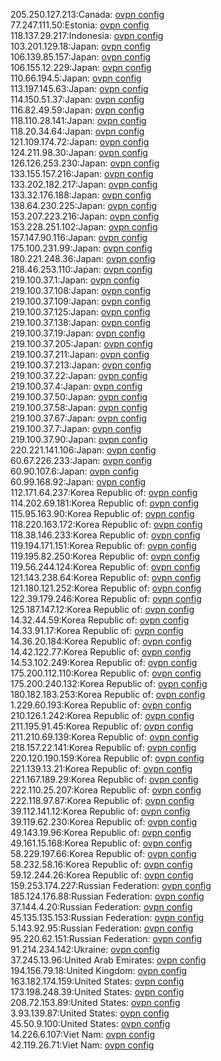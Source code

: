 205.250.127.213:Canada: [ovpn config](vpn/205_250_127_213.ovpn)  
77.247.111.50:Estonia: [ovpn config](vpn/77_247_111_50.ovpn)  
118.137.29.217:Indonesia: [ovpn config](vpn/118_137_29_217.ovpn)  
103.201.129.18:Japan: [ovpn config](vpn/103_201_129_18.ovpn)  
106.139.85.157:Japan: [ovpn config](vpn/106_139_85_157.ovpn)  
106.155.12.229:Japan: [ovpn config](vpn/106_155_12_229.ovpn)  
110.66.194.5:Japan: [ovpn config](vpn/110_66_194_5.ovpn)  
113.197.145.63:Japan: [ovpn config](vpn/113_197_145_63.ovpn)  
114.150.51.37:Japan: [ovpn config](vpn/114_150_51_37.ovpn)  
116.82.49.59:Japan: [ovpn config](vpn/116_82_49_59.ovpn)  
118.110.28.141:Japan: [ovpn config](vpn/118_110_28_141.ovpn)  
118.20.34.64:Japan: [ovpn config](vpn/118_20_34_64.ovpn)  
121.109.174.72:Japan: [ovpn config](vpn/121_109_174_72.ovpn)  
124.211.98.30:Japan: [ovpn config](vpn/124_211_98_30.ovpn)  
126.126.253.230:Japan: [ovpn config](vpn/126_126_253_230.ovpn)  
133.155.157.216:Japan: [ovpn config](vpn/133_155_157_216.ovpn)  
133.202.182.217:Japan: [ovpn config](vpn/133_202_182_217.ovpn)  
133.32.176.188:Japan: [ovpn config](vpn/133_32_176_188.ovpn)  
138.64.230.225:Japan: [ovpn config](vpn/138_64_230_225.ovpn)  
153.207.223.216:Japan: [ovpn config](vpn/153_207_223_216.ovpn)  
153.228.251.102:Japan: [ovpn config](vpn/153_228_251_102.ovpn)  
157.147.90.116:Japan: [ovpn config](vpn/157_147_90_116.ovpn)  
175.100.231.99:Japan: [ovpn config](vpn/175_100_231_99.ovpn)  
180.221.248.36:Japan: [ovpn config](vpn/180_221_248_36.ovpn)  
218.46.253.110:Japan: [ovpn config](vpn/218_46_253_110.ovpn)  
219.100.37.1:Japan: [ovpn config](vpn/219_100_37_1.ovpn)  
219.100.37.108:Japan: [ovpn config](vpn/219_100_37_108.ovpn)  
219.100.37.109:Japan: [ovpn config](vpn/219_100_37_109.ovpn)  
219.100.37.125:Japan: [ovpn config](vpn/219_100_37_125.ovpn)  
219.100.37.138:Japan: [ovpn config](vpn/219_100_37_138.ovpn)  
219.100.37.19:Japan: [ovpn config](vpn/219_100_37_19.ovpn)  
219.100.37.205:Japan: [ovpn config](vpn/219_100_37_205.ovpn)  
219.100.37.211:Japan: [ovpn config](vpn/219_100_37_211.ovpn)  
219.100.37.213:Japan: [ovpn config](vpn/219_100_37_213.ovpn)  
219.100.37.22:Japan: [ovpn config](vpn/219_100_37_22.ovpn)  
219.100.37.4:Japan: [ovpn config](vpn/219_100_37_4.ovpn)  
219.100.37.50:Japan: [ovpn config](vpn/219_100_37_50.ovpn)  
219.100.37.58:Japan: [ovpn config](vpn/219_100_37_58.ovpn)  
219.100.37.67:Japan: [ovpn config](vpn/219_100_37_67.ovpn)  
219.100.37.7:Japan: [ovpn config](vpn/219_100_37_7.ovpn)  
219.100.37.90:Japan: [ovpn config](vpn/219_100_37_90.ovpn)  
220.221.141.106:Japan: [ovpn config](vpn/220_221_141_106.ovpn)  
60.67.226.233:Japan: [ovpn config](vpn/60_67_226_233.ovpn)  
60.90.107.6:Japan: [ovpn config](vpn/60_90_107_6.ovpn)  
60.99.168.92:Japan: [ovpn config](vpn/60_99_168_92.ovpn)  
112.171.64.237:Korea Republic of: [ovpn config](vpn/112_171_64_237.ovpn)  
114.202.69.181:Korea Republic of: [ovpn config](vpn/114_202_69_181.ovpn)  
115.95.163.90:Korea Republic of: [ovpn config](vpn/115_95_163_90.ovpn)  
118.220.163.172:Korea Republic of: [ovpn config](vpn/118_220_163_172.ovpn)  
118.38.146.233:Korea Republic of: [ovpn config](vpn/118_38_146_233.ovpn)  
119.194.171.151:Korea Republic of: [ovpn config](vpn/119_194_171_151.ovpn)  
119.195.82.250:Korea Republic of: [ovpn config](vpn/119_195_82_250.ovpn)  
119.56.244.124:Korea Republic of: [ovpn config](vpn/119_56_244_124.ovpn)  
121.143.238.64:Korea Republic of: [ovpn config](vpn/121_143_238_64.ovpn)  
121.180.121.252:Korea Republic of: [ovpn config](vpn/121_180_121_252.ovpn)  
122.39.179.246:Korea Republic of: [ovpn config](vpn/122_39_179_246.ovpn)  
125.187.147.12:Korea Republic of: [ovpn config](vpn/125_187_147_12.ovpn)  
14.32.44.59:Korea Republic of: [ovpn config](vpn/14_32_44_59.ovpn)  
14.33.91.17:Korea Republic of: [ovpn config](vpn/14_33_91_17.ovpn)  
14.36.20.184:Korea Republic of: [ovpn config](vpn/14_36_20_184.ovpn)  
14.42.122.77:Korea Republic of: [ovpn config](vpn/14_42_122_77.ovpn)  
14.53.102.249:Korea Republic of: [ovpn config](vpn/14_53_102_249.ovpn)  
175.200.112.110:Korea Republic of: [ovpn config](vpn/175_200_112_110.ovpn)  
175.200.240.132:Korea Republic of: [ovpn config](vpn/175_200_240_132.ovpn)  
180.182.183.253:Korea Republic of: [ovpn config](vpn/180_182_183_253.ovpn)  
1.229.60.193:Korea Republic of: [ovpn config](vpn/1_229_60_193.ovpn)  
210.126.1.242:Korea Republic of: [ovpn config](vpn/210_126_1_242.ovpn)  
211.195.91.45:Korea Republic of: [ovpn config](vpn/211_195_91_45.ovpn)  
211.210.69.139:Korea Republic of: [ovpn config](vpn/211_210_69_139.ovpn)  
218.157.22.141:Korea Republic of: [ovpn config](vpn/218_157_22_141.ovpn)  
220.120.190.159:Korea Republic of: [ovpn config](vpn/220_120_190_159.ovpn)  
221.139.13.21:Korea Republic of: [ovpn config](vpn/221_139_13_21.ovpn)  
221.167.189.29:Korea Republic of: [ovpn config](vpn/221_167_189_29.ovpn)  
222.110.25.207:Korea Republic of: [ovpn config](vpn/222_110_25_207.ovpn)  
222.118.97.87:Korea Republic of: [ovpn config](vpn/222_118_97_87.ovpn)  
39.112.141.12:Korea Republic of: [ovpn config](vpn/39_112_141_12.ovpn)  
39.119.62.230:Korea Republic of: [ovpn config](vpn/39_119_62_230.ovpn)  
49.143.19.96:Korea Republic of: [ovpn config](vpn/49_143_19_96.ovpn)  
49.161.15.168:Korea Republic of: [ovpn config](vpn/49_161_15_168.ovpn)  
58.229.197.66:Korea Republic of: [ovpn config](vpn/58_229_197_66.ovpn)  
58.232.58.16:Korea Republic of: [ovpn config](vpn/58_232_58_16.ovpn)  
59.12.244.26:Korea Republic of: [ovpn config](vpn/59_12_244_26.ovpn)  
159.253.174.227:Russian Federation: [ovpn config](vpn/159_253_174_227.ovpn)  
185.124.176.88:Russian Federation: [ovpn config](vpn/185_124_176_88.ovpn)  
37.144.4.20:Russian Federation: [ovpn config](vpn/37_144_4_20.ovpn)  
45.135.135.153:Russian Federation: [ovpn config](vpn/45_135_135_153.ovpn)  
5.143.92.95:Russian Federation: [ovpn config](vpn/5_143_92_95.ovpn)  
95.220.62.151:Russian Federation: [ovpn config](vpn/95_220_62_151.ovpn)  
91.214.234.142:Ukraine: [ovpn config](vpn/91_214_234_142.ovpn)  
37.245.13.96:United Arab Emirates: [ovpn config](vpn/37_245_13_96.ovpn)  
194.156.79.18:United Kingdom: [ovpn config](vpn/194_156_79_18.ovpn)  
163.182.174.159:United States: [ovpn config](vpn/163_182_174_159.ovpn)  
173.198.248.39:United States: [ovpn config](vpn/173_198_248_39.ovpn)  
208.72.153.89:United States: [ovpn config](vpn/208_72_153_89.ovpn)  
3.93.139.87:United States: [ovpn config](vpn/3_93_139_87.ovpn)  
45.50.9.100:United States: [ovpn config](vpn/45_50_9_100.ovpn)  
14.226.6.107:Viet Nam: [ovpn config](vpn/14_226_6_107.ovpn)  
42.119.26.71:Viet Nam: [ovpn config](vpn/42_119_26_71.ovpn)  
